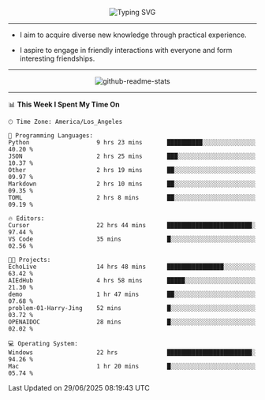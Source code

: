 <p align="center">
  <img src="https://readme-typing-svg.demolab.com?font=Fira+Code&weight=500&size=32&duration=2500&pause=1600&center=true&vCenter=true&random=false&width=1024&height=64&lines=Hi+there+%F0%9F%91%8B;I'm+delighted+you+could+make+it+here+%F0%9F%8E%89;I'm+Harry%2C+a+college+student+still+finding+my+way" alt="Typing SVG" />
</p>


---


- I aim to acquire diverse new knowledge through practical experience.

- I aspire to engage in friendly interactions with everyone and form interesting friendships.


---


<p align="center">
  <img src="https://github-readme-stats.vercel.app/api?username=Harry-Jing&show_icons=true" alt="github-readme-stats"/>
</p>


---

<!--START_SECTION:waka-->
📊 **This Week I Spent My Time On** 

```text
🕑︎ Time Zone: America/Los_Angeles

💬 Programming Languages: 
Python                   9 hrs 23 mins       ██████████░░░░░░░░░░░░░░░   40.20 % 
JSON                     2 hrs 25 mins       ███░░░░░░░░░░░░░░░░░░░░░░   10.37 % 
Other                    2 hrs 19 mins       ██░░░░░░░░░░░░░░░░░░░░░░░   09.97 % 
Markdown                 2 hrs 10 mins       ██░░░░░░░░░░░░░░░░░░░░░░░   09.35 % 
TOML                     2 hrs 8 mins        ██░░░░░░░░░░░░░░░░░░░░░░░   09.19 % 

🔥 Editors: 
Cursor                   22 hrs 44 mins      ████████████████████████░   97.44 % 
VS Code                  35 mins             █░░░░░░░░░░░░░░░░░░░░░░░░   02.56 % 

🐱‍💻 Projects: 
EchoLive                 14 hrs 48 mins      ████████████████░░░░░░░░░   63.42 % 
AIEdHub                  4 hrs 58 mins       █████░░░░░░░░░░░░░░░░░░░░   21.30 % 
demo                     1 hr 47 mins        ██░░░░░░░░░░░░░░░░░░░░░░░   07.68 % 
problem-01-Harry-Jing    52 mins             █░░░░░░░░░░░░░░░░░░░░░░░░   03.72 % 
OPENAIDOC                28 mins             █░░░░░░░░░░░░░░░░░░░░░░░░   02.02 % 

💻 Operating System: 
Windows                  22 hrs              ████████████████████████░   94.26 % 
Mac                      1 hr 20 mins        █░░░░░░░░░░░░░░░░░░░░░░░░   05.74 % 
```


 Last Updated on 29/06/2025 08:19:43 UTC
<!--END_SECTION:waka-->
